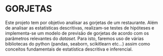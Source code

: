 # GORJETAS

Este projeto tem por objetivo analisar as gorjetas de um restaurante. Além de analisar as estatísticas descritivas, realizam-se testes de hipóteses e implementa-se um modelo de previsão de gorjetas de acordo com os parâmetros relevantes do $`dataset`$. Para isto, faremos uso de várias bibliotecas do python (pandas, seaborn, scikitlearn etc...) assim como conceitos fundamentais de estatística descritiva e inferencial.
